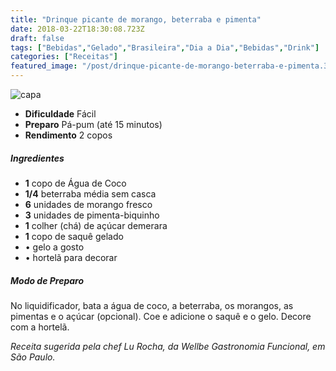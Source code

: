```yaml
---
title: "Drinque picante de morango, beterraba e pimenta"
date: 2018-03-22T18:30:08.723Z
draft: false
tags: ["Bebidas","Gelado","Brasileira","Dia a Dia","Bebidas","Drink"]
categories: ["Receitas"]
featured_image: "/post/drinque-picante-de-morango-beterraba-e-pimenta.3ba64335.jpg"
---
```


![capa](/post/drinque-picante-de-morango-beterraba-e-pimenta.3ba64335.jpg)

*   **Dificuldade** Fácil
*   **Preparo** Pá-pum (até 15 minutos)
*   **Rendimento** 2 copos

##### Ingredientes

*   **1** copo de Água de Coco
*   **1/4** beterraba média sem casca
*   **6** unidades de morango fresco
*   **3** unidades de pimenta-biquinho
*   **1** colher (chá) de açúcar demerara
*   **1** copo de saquê gelado
*   • gelo a gosto
*   • hortelã para decorar

##### Modo de Preparo

No liquidificador, bata a água de coco, a beterraba, os morangos, as pimentas e o açúcar (opcional). Coe e adicione o saquê e o gelo. Decore com a hortelã.

_Receita sugerida pela chef Lu Rocha, da Wellbe Gastronomia Funcional, em São Paulo._
